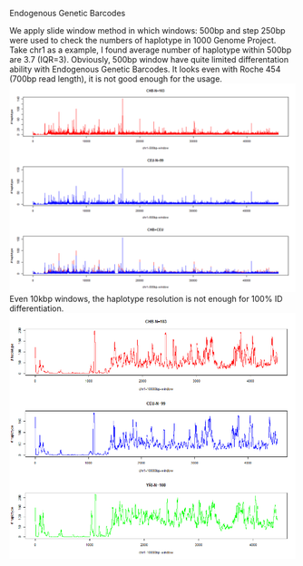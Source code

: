 Endogenous Genetic Barcodes

We apply slide window method in which windows: 500bp and step 250bp were used to check the numbers of haplotype in 1000 Genome Project. Take chr1 as a example, I found average number of haplotype within 500bp are 3.7 (IQR=3). Obviously, 500bp window have quite limited differentation ability with Endogenous Genetic Barcodes. It looks even with Roche 454 (700bp read length), it is not good enough for the usage.![x](./Figure/HapCount500.png)
Even 10kbp windows, the haplotype resolution is not enough for 100% ID differentiation. ![x](./Figure/hapcount-10Kbp.png)
